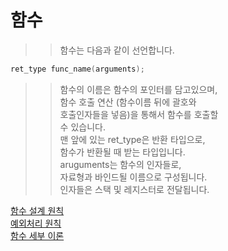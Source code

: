 # 함수

>> 함수는 다음과 같이 선언합니다.  
```C
ret_type func_name(arguments);
```
>> 함수의 이름은 함수의 포인터를 담고있으며,    
>> 함수 호출 연산 (함수이름 뒤에 괄호와  
>> 호출인자들을 넣음)을 통해서 함수를 호출할   
>> 수 있습니다.  
>> 맨 앞에 있는 ret_type은 반환 타입으로,   
>> 함수가 반환될 때 받는 타입입니다.  
>> aruguments는 함수의 인자들로,  
>> 자료형과 바인드될 이름으로 구성됩니다.  
>> 인자들은 스택 및 레지스터로 전달됩니다.  

[함수 설계 원칙]()  
[예외처리 원칙]()  
[함수 세부 이론]()  
